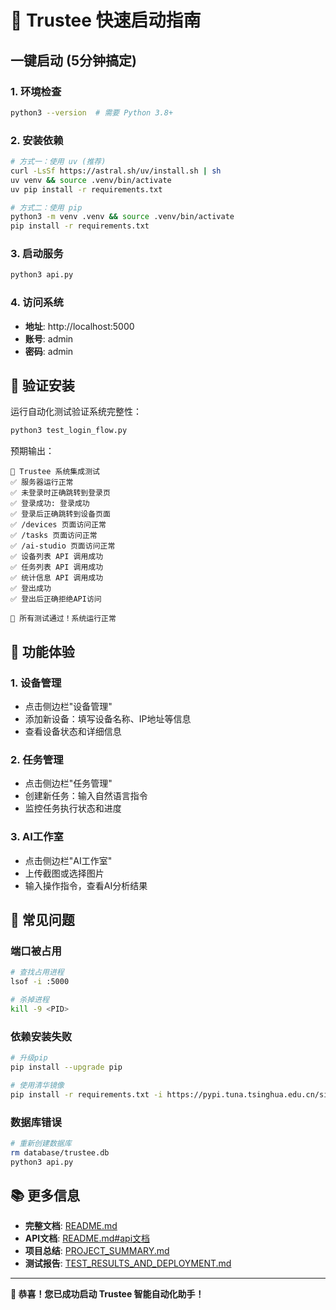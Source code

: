 # 🚀 Trustee 快速启动指南

## 一键启动 (5分钟搞定)

### 1. 环境检查
```bash
python3 --version  # 需要 Python 3.8+
```

### 2. 安装依赖
```bash
# 方式一：使用 uv (推荐)
curl -LsSf https://astral.sh/uv/install.sh | sh
uv venv && source .venv/bin/activate
uv pip install -r requirements.txt

# 方式二：使用 pip
python3 -m venv .venv && source .venv/bin/activate
pip install -r requirements.txt
```

### 3. 启动服务
```bash
python3 api.py
```

### 4. 访问系统
- **地址**: http://localhost:5000
- **账号**: admin
- **密码**: admin

## 🧪 验证安装

运行自动化测试验证系统完整性：
```bash
python3 test_login_flow.py
```

预期输出：
```
🚀 Trustee 系统集成测试
✅ 服务器运行正常
✅ 未登录时正确跳转到登录页
✅ 登录成功: 登录成功
✅ 登录后正确跳转到设备页面
✅ /devices 页面访问正常
✅ /tasks 页面访问正常
✅ /ai-studio 页面访问正常
✅ 设备列表 API 调用成功
✅ 任务列表 API 调用成功
✅ 统计信息 API 调用成功
✅ 登出成功
✅ 登出后正确拒绝API访问

🎉 所有测试通过！系统运行正常
```

## 📱 功能体验

### 1. 设备管理
- 点击侧边栏"设备管理"
- 添加新设备：填写设备名称、IP地址等信息
- 查看设备状态和详细信息

### 2. 任务管理  
- 点击侧边栏"任务管理"
- 创建新任务：输入自然语言指令
- 监控任务执行状态和进度

### 3. AI工作室
- 点击侧边栏"AI工作室"
- 上传截图或选择图片
- 输入操作指令，查看AI分析结果

## 🔧 常见问题

### 端口被占用
```bash
# 查找占用进程
lsof -i :5000

# 杀掉进程
kill -9 <PID>
```

### 依赖安装失败
```bash
# 升级pip
pip install --upgrade pip

# 使用清华镜像
pip install -r requirements.txt -i https://pypi.tuna.tsinghua.edu.cn/simple/
```

### 数据库错误
```bash
# 重新创建数据库
rm database/trustee.db
python3 api.py
```

## 📚 更多信息

- **完整文档**: [README.md](README.md)
- **API文档**: [README.md#api文档](README.md#api文档)
- **项目总结**: [PROJECT_SUMMARY.md](PROJECT_SUMMARY.md)
- **测试报告**: [TEST_RESULTS_AND_DEPLOYMENT.md](TEST_RESULTS_AND_DEPLOYMENT.md)

---

**🎉 恭喜！您已成功启动 Trustee 智能自动化助手！** 
